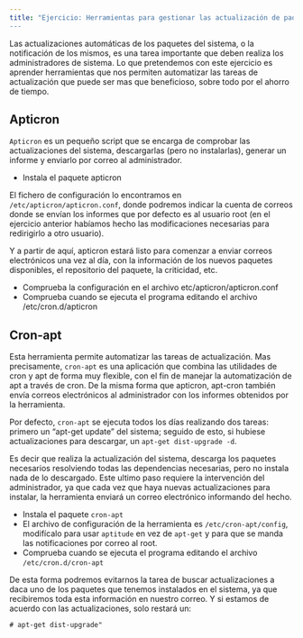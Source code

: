 ```yaml
---
title: "Ejercicio: Herramientas para gestionar las actualización de paquetes 
---
```


Las actualizaciones automáticas de los paquetes del sistema, o la notificación de los mismos, es una tarea importante que deben realiza los administradores de sistema. Lo que pretendemos con este ejercicio es aprender herramientas que nos permiten automatizar las tareas de actualización que puede ser mas que beneficioso, sobre todo por el ahorro de tiempo.  
  
## Apticron

`Apticron` es un pequeño script que se encarga de comprobar las actualizaciones del sistema, descargarlas (pero no instalarlas), generar un informe y enviarlo por correo al administrador.  
  
* Instala el paquete apticron  
  
El fichero de configuración lo encontramos en `/etc/apticron/apticron.conf`, donde podremos indicar la cuenta de correos donde se envían los informes que por defecto es al usuario root (en el ejercicio anterior habíamos hecho las modificaciones necesarias para redirigirlo a otro usuario).  
  
Y a partir de aquí, apticron estará listo para comenzar a enviar correos electrónicos una vez al día, con la información de los nuevos paquetes disponibles, el repositorio del paquete, la criticidad, etc.  
  

* Comprueba la configuración en el archivo etc/apticron/apticron.conf  
* Comprueba cuando se ejecuta el programa editando el archivo /etc/cron.d/apticron  
  
## Cron-apt

Esta herramienta permite automatizar las tareas de actualización. Mas precisamente, `cron-apt` es una aplicación que combina las utilidades de cron y apt de forma muy flexible, con el fin de manejar la automatización de apt a través de cron. De la misma forma que apticron, apt-cron también envía correos electrónicos al administrador con los informes obtenidos por la herramienta.  
  
Por defecto, `cron-apt` se ejecuta todos los días realizando dos tareas: primero un “apt-get update” del sistema; seguido de esto, si hubiese actualizaciones para descargar, un `apt-get dist-upgrade -d`.  
  
Es decir que realiza la actualización del sistema, descarga los paquetes necesarios resolviendo todas las dependencias necesarias, pero no instala nada de lo descargado. Este ultimo paso requiere la intervención del administrador, ya que cada vez que haya nuevas actualizaciones para instalar, la herramienta enviará un correo electrónico informando del hecho.  
  
* Instala el paquete `cron-apt`
* El archivo de configuración de la herramienta es `/etc/cron-apt/config`, modifícalo para usar `aptitude` en vez de `apt-get` y para que se manda las notificaciones por correo al root.  
* Comprueba cuando se ejecuta el programa editando el archivo `/etc/cron.d/cron-apt`  
  
De esta forma podremos evitarnos la tarea de buscar actualizaciones a daca uno de los paquetes que tenemos instalados en el sistema, ya que recibiremos toda esta información en nuestro correo. Y si estamos de acuerdo con las actualizaciones, solo restará un:  
  
    # apt-get dist-upgrade"